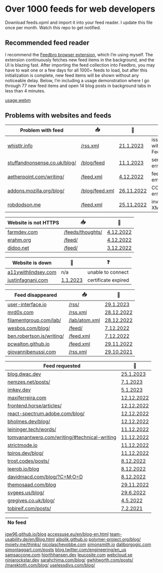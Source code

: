 # Over 1000 feeds for web developers

Download feeds.opml and import it into your feed reader. I update this file once per month. Watch this repo to get notified.

## Recommended feed reader

I recommend the [Feedbro browser extension](https://nodetics.com/feedbro/), which I’m using myself. The extension continuously fetches new feed items in the background, and the UI is blazing fast. After importing the feed collection into Feedbro, you may have to wait one or a few days for all 1000+ feeds to load, but after this initialization is complete, new feed items will be shown without any noticeable delay. Below, I’m including a usage demonstration where I go through 77 new feed items and open 14 blog posts in background tabs in less than 4 minutes.

[usage.webm](https://user-images.githubusercontent.com/716405/215263231-d1089951-fb0a-4539-90b2-b54f8bbe06e8.webm)

## Problems with websites and feeds

Problem with feed | 📥 | 💬 | ❓
-|-|-|-
[whistlr.info](https://whistlr.info/) | [/rss.xml](https://whistlr.info/rss.xml) | [21.1.2023](https://mastodon.social/@simevidas/109729320265759373) | issue with Feedbro
[stuffandnonsense.co.uk/blog/](https://stuffandnonsense.co.uk/blog/) | [/blog/feed](https://stuffandnonsense.co.uk/blog/feed) | [11.1.2023](https://mastodon.social/@simevidas/109669185308080021) | server error
[aetherpoint.com/writing/](https://www.aetherpoint.com/writing/) | [/feed.xml](https://www.aetherpoint.com/feed.xml) | [4.12.2022](https://mastodon.social/@simevidas/109457465962904832) | feed is empty
[addons.mozilla.org/blog/](https://addons.mozilla.org/blog/) | [/blog/feed.xml](https://addons.mozilla.org/blog/feed.xml) | [26.11.2022](https://www.reddit.com/r/firefox/comments/z4u4kb/feedbro_addon_cant_access_feed_of_firefox_addons/) | CORS error
[robdodson.me](https://robdodson.me/) | [/feed.xml](https://robdodson.me/feed.xml) | [25.11.2022](https://mastodon.social/@simevidas/109402350486107411) | invalid XML

Website is not HTTPS | 📥 | 💬
-|-|-
[farmdev.com](http://farmdev.com/) | [/feeds/thoughts/](http://farmdev.com/feeds/thoughts/) | [4.12.2022](https://mastodon.social/@simevidas/109456873257419744)
[erahm.org](http://www.erahm.org/) | [/feed/](http://www.erahm.org/feed/) | [4.12.2022](https://twitter.com/simevidas/status/1599202160524562432)
[didoo.net](http://www.didoo.net/) | [/feed/](http://www.didoo.net/feed/) | [3.12.2022](https://twitter.com/simevidas/status/1598828194924089346)

Website is down | 💬 | ❓
-|-|-
[a11ywithlindsey.com](https://www.a11ywithlindsey.com/) | n/a | unable to connect
[justinfagnani.com](https://justinfagnani.com/) | [1.1.2023](https://mastodon.social/@simevidas/109616402396112644) | certificate expired

Feed disappeared | 📥 | 💬
-|-|-
[user-interface.io](https://user-interface.io/) | [/rss/](https://user-interface.io/rss/) | [29.1.2023](https://twitter.com/simevidas/status/1619661726198435840)
[mrd0x.com](https://mrd0x.com/) | [/rss.xml](https://mrd0x.com/rss.xml) | [28.12.2022](https://twitter.com/simevidas/status/1608228297221046272)
[filamentgroup.com/lab/](https://www.filamentgroup.com/lab/) | [/lab/atom.xml](https://www.filamentgroup.com/lab/atom.xml) | [28.12.2022](https://twitter.com/simevidas/status/1607876034216579073)
[wesbos.com/blog/](https://wesbos.com/blog/) | [/feed/](http://wesbos.com/feed/) | [7.12.2022](https://github.com/wesbos/wesbos/issues/70#issuecomment-1341369901)
[ben.robertson.is/writing/](https://ben.robertson.is/writing/) | [/feed.xml](https://ben.robertson.is/feed.xml) | [7.12.2022](https://github.com/benrobertsonio/benrobertson.io/issues/65)
[pcwalton.github.io](https://pcwalton.github.io/) | [/feed.xml](https://pcwalton.github.io/feed.xml) | [29.11.2022](https://github.com/pcwalton/pcwalton.github.com/issues/6)
[giovannibenussi.com](https://www.giovannibenussi.com/) | [/rss.xml](https://www.giovannibenussi.com/rss.xml) | [29.10.2021](https://twitter.com/simevidas/status/1454144581684039689)

Feed requested | 💬
-|-
[blog.dwac.dev](https://blog.dwac.dev/) | [25.1.2023](https://mastodon.social/@simevidas/109749224237131369)
[nemzes.net/posts/](https://nemzes.net/posts/) | [7.1.2023](https://mastodon.social/@simevidas/109649862770330876)
[imkev.dev](https://imkev.dev/) | [5.1.2023](https://mastodon.social/@simevidas/109638313938258067)
[maxiferreira.com](https://www.maxiferreira.com/) | [12.12.2022](https://twitter.com/simevidas/status/1602157245814509568)
[frontend.horse/articles/](https://frontend.horse/articles/) | [12.12.2022](https://twitter.com/simevidas/status/1602156649938124800)
[react-spectrum.adobe.com/blog/](https://react-spectrum.adobe.com/blog/) | [12.12.2022](https://twitter.com/simevidas/status/1602155142643695618)
[bholmes.dev/blog/](https://bholmes.dev/blog/) | [12.12.2022](https://twitter.com/simevidas/status/1602149251575947265)
[leininger.tech/words/](https://leininger.tech/words/) | [11.12.2022](https://twitter.com/simevidas/status/1601747628165042176)
[tomvanantwerp.com/writing/#technical-writing](https://tomvanantwerp.com/writing/#technical-writing) | [11.12.2022](https://github.com/tvanantwerp/tomvanantwerp.com/issues/88)
[strictmode.io](https://www.strictmode.io/) | [11.12.2022](https://twitter.com/simevidas/status/1601745034164174848)
[tpiros.dev/blog/](https://tpiros.dev/blog/) | [11.12.2022](https://twitter.com/simevidas/status/1601740434858213376)
[trost.codes/posts/](https://trost.codes/posts/) | [8.12.2022](https://twitter.com/simevidas/status/1600981003388219392)
[leerob.io/blog](https://leerob.io/blog) | [8.12.2022](https://twitter.com/simevidas/status/1600700426420391937)
[davidmacd.com/blog/?C=M;O=D](https://www.davidmacd.com/blog/?C=M;O=D) | [8.12.2022](https://twitter.com/simevidas/status/1600697135367786497)
[themosaad.com/blog](https://www.themosaad.com/blog) | [29.11.2022](https://news.ycombinator.com/item?id=33789426)
[svgees.us/blog/](https://svgees.us/blog/) | [29.6.2022](https://github.com/svgeesus/svgeesus.github.io/issues/12)
[gregives.co.uk/blog/](https://gregives.co.uk/blog/) | [4.5.2022](https://gregives.co.uk/guestbook/)
[tobireif.com/posts/](https://tobireif.com/posts/) | [7.2.2021](https://twitter.com/simevidas/status/1358289331291643908)

| No feed |
|-|
[jgw96.github.io/blog](https://jgw96.github.io/blog/)
[accessuse.eu/en/blog-en.html](https://accessuse.eu/en/blog-en.html)
[team-usability.de/en/Blog.html](https://team-usability.de/en/Blog.html)
[aibolik.github.io](https://aibolik.github.io/)
[polymer-project.org/blog/](https://www.polymer-project.org/blog/)
[moiety.me/thinks/](https://moiety.me/thinks/)
[nicolaschevobbe.com](https://nicolaschevobbe.com/)
[simonsmith.io](https://simonsmith.io/)
[daliborgogic.com](https://daliborgogic.com/)
[simontaggart.com/posts](https://www.simontaggart.com/posts)
[blog.twitter.com/engineering/en_us](https://blog.twitter.com/engineering/en_us)
[samsaccone.com](https://samsaccone.com/)
[hjorthhansen.dev](https://www.hjorthhansen.dev/)
[leucosite.com](https://leucosite.com/)
[webcloud.se](https://webcloud.se/)
[ninjarockstar.dev](https://ninjarockstar.dev/)
[sarahchima.com/blog/](https://sarahchima.com/blog/)
[gwhitworth.com/posts/](https://www.gwhitworth.com/posts/)
[/marektoth.com/blog/](https://marektoth.com/blog/)
[uselessdivs.com/blog/](https://uselessdivs.com/blog/)

